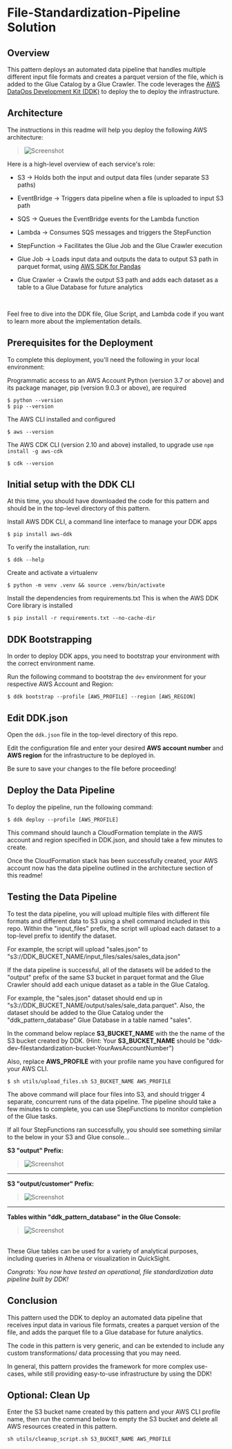 # File-Standardization-Pipeline Solution

## Overview
This pattern deploys an automated data pipeline that handles multiple different input file formats and creates a parquet version of the file, which is added to the Glue Catalog by a Glue Crawler. The code leverages the [AWS DataOps Development Kit (DDK)](https://awslabs.github.io/aws-ddk/) to deploy the to deploy the infrastructure.


## Architecture
The instructions in this readme will help you deploy the following AWS architecture:

>![Screenshot](./docs/ddk_file_standardization_pipeline_architecture.png)


Here is a high-level overview of each service's role:

- S3 &rarr; Holds both the input and output data files (under separate S3 paths)

- EventBridge &rarr; Triggers data pipeline when a file is uploaded to input S3 path

- SQS &rarr; Queues the EventBridge events for the Lambda function

- Lambda &rarr; Consumes SQS messages and triggers the StepFunction

- StepFunction &rarr; Facilitates the Glue Job and the Glue Crawler execution

- Glue Job &rarr; Loads input data and outputs the data to output S3 path in parquet format, using [AWS SDK for Pandas](https://aws-sdk-pandas.readthedocs.io/en/stable/)

- Glue Crawler &rarr; Crawls the output S3 path and adds each dataset as a table to a Glue Database for future analytics

<br />

Feel free to dive into the DDK file, Glue Script, and Lambda code if you want to learn more about the implementation details.

## Prerequisites for the Deployment

To complete this deployment, you'll need the following in your local environment:

Programmatic access to an AWS Account
Python (version 3.7 or above) and its package manager, pip (version 9.0.3 or above), are required

```
$ python --version
$ pip --version
```

The AWS CLI installed and configured

```
$ aws --version
```

The AWS CDK CLI (version 2.10 and above) installed, to upgrade use `npm install -g aws-cdk`

```
$ cdk --version
```

## Initial setup with the DDK CLI

At this time, you should have downloaded the code for this pattern and should be in the top-level directory of this pattern.

Install AWS DDK CLI, a command line interface to manage your DDK apps

```
$ pip install aws-ddk
```

To verify the installation, run:

```
$ ddk --help
```

Create and activate a virtualenv

```
$ python -m venv .venv && source .venv/bin/activate
```

Install the dependencies from requirements.txt
This is when the AWS DDK Core library is installed

```
$ pip install -r requirements.txt --no-cache-dir
```

## DDK Bootstrapping

In order to deploy DDK apps, you need to bootstrap your environment with the correct environment name.

Run the following command to bootstrap the `dev` environment for your respective AWS Account and Region:

```
$ ddk bootstrap --profile [AWS_PROFILE] --region [AWS_REGION]
```

## Edit DDK.json

Open the `ddk.json` file in the top-level directory of this repo. 

Edit the configuration file and enter your desired **AWS account number** and **AWS region** for the infrastructure to be deployed in.

Be sure to save your changes to the file before proceeding!

## Deploy the Data Pipeline

To deploy the pipeline, run the following command:

```
$ ddk deploy --profile [AWS_PROFILE]
```

This command should launch a CloudFormation template in the AWS account and region specified in DDK.json, and should take a few minutes to create.

Once the CloudFormation stack has been successfully created, your AWS account now has the data pipeline outlined in the architecture section of this readme! 

## Testing the Data Pipeline

To test the data pipeline, you will upload multiple files with different file formats and different data to S3 using a shell command included in this repo. Within the "input_files" prefix, the script will upload each dataset to a top-level prefix to identify the dataset.

For example, the script will upload "sales.json" to "s3://DDK_BUCKET_NAME/input_files/sales/sales_data.json"

If the data pipeline is successful, all of the datasets will be added to the "output" prefix of the same S3 bucket in parquet format and the Glue Crawler should add each unique dataset as a table in the Glue Catalog.

For example, the "sales.json" dataset should end up in "s3://DDK_BUCKET_NAME/output/sales/sale_data.parquet". Also, the dataset  should be added to the Glue Catalog under the "ddk_pattern_database" Glue Database in a table named "sales".

In the command below replace **S3_BUCKET_NAME** with the the name of the S3 bucket created by DDK. (Hint: Your **S3_BUCKET_NAME** should be "ddk-dev-filestandardization-bucket-YourAwsAccountNumber")

Also, replace **AWS_PROFILE** with your profile name you have configured for your AWS CLI.

```
$ sh utils/upload_files.sh S3_BUCKET_NAME AWS_PROFILE
```

The above command will place four files into S3, and should trigger 4 separate, concurrent runs of the data pipeline. The pipeline should take a few minutes to complete, you can use StepFunctions to monitor completion of the Glue tasks.

If all four StepFunctions ran successfully, you should see something similar to the below in your S3 and Glue console...

**S3 "output" Prefix:**
>![Screenshot](./docs/s3_output_keys.png)
---
**S3 "output/customer" Prefix:**
>![Screenshot](./docs/customer_dataset_output_parquet.png)
---
**Tables within "ddk_pattern_database" in the Glue Console:**
>![Screenshot](./docs/glue_tables_output.png)


<br />
These Glue tables can be used for a variety of analytical purposes, including queries in Athena or visualization in QuickSight.

<br />

*Congrats: You now have tested an operational, file standardization data pipeline built by DDK!*

## Conclusion

This pattern used the DDK to deploy an automated data pipeline that receives input data in various file formats, creates a parquet version of the file, and adds the parquet file to a Glue database for future analytics.

The code in this pattern is very generic, and can be extended to include any custom transformations/ data processing that you may need. 

In general, this pattern provides the framework for more complex use-cases, while still providing easy-to-use infrastructure by using the DDK!

## Optional: Clean Up 

Enter the S3 bucket name created by this pattern and your AWS CLI profile name, then run the command below to empty the S3 bucket and delete all AWS resources created in this pattern.

```
sh utils/cleanup_script.sh S3_BUCKET_NAME AWS_PROFILE
```

